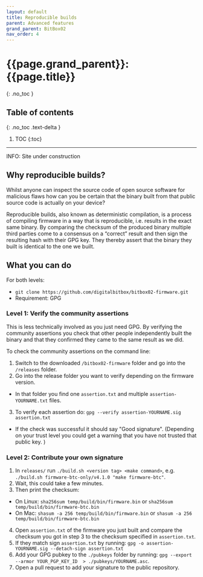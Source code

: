 ```yaml
---
layout: default
title: Reproducible builds
parent: Advanced features
grand_parent: BitBox02
nav_order: 4
---
```

# {{page.grand_parent}}: {{page.title}}
{: .no_toc }

## Table of contents
{: .no_toc .text-delta }

1. TOC
{:toc}
---

INFO: Site under construction

## Why reproducible builds?
Whilst anyone can inspect the source code of open source software for malicious flaws how can you be certain that the binary built from that public source code is actually on your device?

Reproducible builds, also known as deterministic compilation, is a process of compiling firmware in a way that is reproducible, i.e. results in the exact same binary. By comparing the checksum of the produced binary multiple third parties come to a consensus on a “correct” result and then sign the resulting hash with their GPG key. They thereby assert that the binary they built is identical to the one we built.

## What you can do
For both levels:
-  `git clone https://github.com/digitalbitbox/bitbox02-firmware.git`
- Requirement: GPG

### Level 1: Verify the community assertions
This is less technically involved as you just need GPG. By verifying the community assertions you check that other people independently built the binary and that they confirmed they came to the same result as we did.

To check the community assertions on the command line:
1. Switch to the downloaded `/bitbox02-firmware` folder and go into the `/releases` folder.
2. Go into the release folder you want to verify depending on the firmware version.
- In that folder you find one `assertion.txt` and multiple `assertion-YOURNAME.txt` files.
3. To verify each assertion do: `gpg --verify assertion-YOURNAME.sig assertion.txt`
- If the check was successful it should say "Good signature". (Depending on your trust level you could get a warning that you have not trusted that public key. )

### Level 2: Contribute your own signature
1. In `releases/` run `./build.sh <version tag> <make command>`, e.g. `./build.sh firmware-btc-only/v4.1.0 "make firmware-btc"`.
2. Wait, this could take a few minutes.
3. Then print the checksum:
- On Linux: `sha256sum temp/build/bin/firmware.bin` or `sha256sum temp/build/bin/firmware-btc.bin`
- On Mac: `shasum -a 256 temp/build/bin/firmware.bin` or `shasum -a 256 temp/build/bin/firmware-btc.bin`
4. Open `assertion.txt` of the firmware you just built and compare the checksum you got in step 3 to the checksum specified in `assertion.txt`.
5. If they match sign `assertion.txt` by running: `gpg -o assertion-YOURNAME.sig --detach-sign assertion.txt`
6. Add your GPG pubkey to the `./pubkeys` folder by running: `gpg --export --armor YOUR_PGP_KEY_ID  > ./pubkeys/YOURNAME.asc`.
7. Open a pull request to add your signature to the public repository.
